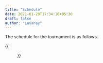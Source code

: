 ```yaml
---
title: "Schedule"
date: 2021-01-20T17:34:18+05:30
draft: false
author: "Lavanay"
---
```


The schedule for the tournament is as follows. 
<!--more-->



{{<figure src="/images/fixtures.jpg">}}